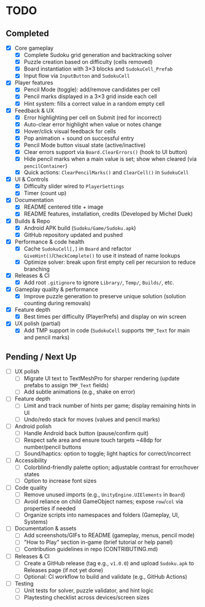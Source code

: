 # TODO

## Completed

- [x] Core gameplay
  - [x] Complete Sudoku grid generation and backtracking solver
  - [x] Puzzle creation based on difficulty (cells removed)
  - [x] Board instantiation with 3×3 blocks and `SudokuCell_Prefab`
  - [x] Input flow via `InputButton` and `SudokuCell`
- [x] Player features
  - [x] Pencil Mode (toggle): add/remove candidates per cell
  - [x] Pencil marks displayed in a 3×3 grid inside each cell
  - [x] Hint system: fills a correct value in a random empty cell
- [x] Feedback & UX
  - [x] Error highlighting per cell on Submit (red for incorrect)
  - [x] Auto-clear error highlight when value or notes change
  - [x] Hover/click visual feedback for cells
  - [x] Pop animation + sound on successful entry
  - [x] Pencil Mode button visual state (active/inactive)
  - [x] Clear errors support via `Board.ClearErrors()` (hook to UI button)
  - [x] Hide pencil marks when a main value is set; show when cleared (via `pencilContainer`)
  - [x] Quick actions: `ClearPencilMarks()` and `ClearCell()` in `SudokuCell`
- [x] UI & Controls
  - [x] Difficulty slider wired to `PlayerSettings`
  - [x] Timer (count up)
- [x] Documentation
  - [x] README centered title + image
  - [x] README features, installation, credits (Developed by Michel Duek)
- [x] Builds & Repo
  - [x] Android APK build (`Sudoku/Game/Sudoku.apk`)
  - [x] GitHub repository updated and pushed
- [x] Performance & code health
  - [x] Cache `SudokuCell[,]` in `Board` and refactor `GiveHint()`/`CheckComplete()` to use it instead of name lookups
  - [x] Optimize solver: break upon first empty cell per recursion to reduce branching
- [x] Releases & CI
  - [x] Add root `.gitignore` to ignore `Library/`, `Temp/`, `Builds/`, etc.
- [x] Gameplay quality & performance
  - [x] Improve puzzle generation to preserve unique solution (solution counting during removals)
- [x] Feature depth
  - [x] Best times per difficulty (PlayerPrefs) and display on win screen
- [x] UX polish (partial)
  - [x] Add TMP support in code (`SudokuCell` supports `TMP_Text` for main and pencil marks)

## Pending / Next Up

- [ ] UX polish
  - [ ] Migrate UI text to TextMeshPro for sharper rendering (update prefabs to assign `TMP_Text` fields)
  - [ ] Add subtle animations (e.g., shake on error)
- [ ] Feature depth
  - [ ] Limit and track number of hints per game; display remaining hints in UI
  - [ ] Undo/redo stack for moves (values and pencil marks)
- [ ] Android polish
  - [ ] Handle Android back button (pause/confirm quit)
  - [ ] Respect safe area and ensure touch targets ~48dp for number/pencil buttons
  - [ ] Sound/haptics: option to toggle; light haptics for correct/incorrect
- [ ] Accessibility
  - [ ] Colorblind-friendly palette option; adjustable contrast for error/hover states
  - [ ] Option to increase font sizes
- [ ] Code quality
  - [ ] Remove unused imports (e.g., `UnityEngine.UIElements` in `Board`)
  - [ ] Avoid reliance on child GameObject names; expose `row`/`col` via properties if needed
  - [ ] Organize scripts into namespaces and folders (Gameplay, UI, Systems)
- [ ] Documentation & assets
  - [ ] Add screenshots/GIFs to README (gameplay, menus, pencil mode)
  - [ ] "How to Play" section in-game (brief tutorial or help panel)
  - [ ] Contribution guidelines in repo (CONTRIBUTING.md)
- [ ] Releases & CI
  - [ ] Create a GitHub release (tag e.g., `v1.0.0`) and upload `Sudoku.apk` to Releases page (if not yet done)
  - [ ] Optional: CI workflow to build and validate (e.g., GitHub Actions)
- [ ] Testing
  - [ ] Unit tests for solver, puzzle validator, and hint logic
  - [ ] Playtesting checklist across devices/screen sizes
